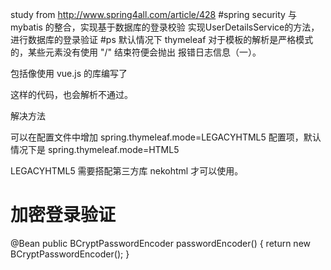 
study from  http://www.spring4all.com/article/428
#spring security 与 mybatis 的整合，实现基于数据库的登录校验
实现UserDetailsService的方法，进行数据库的登录验证
#ps
默认情况下 thymeleaf 对于模板的解析是严格模式的，某些元素没有使用 "/" 结束符便会抛出 报错日志信息（一）。

包括像使用 vue.js 的库编写了 <div v-cloak></div> 这样的代码，也会解析不通过。

解决方法

可以在配置文件中增加 spring.thymeleaf.mode=LEGACYHTML5 配置项，默认情况下是 spring.thymeleaf.mode=HTML5

LEGACYHTML5 需要搭配第三方库 nekohtml 才可以使用。

# 加密登录验证
   @Bean
    public BCryptPasswordEncoder passwordEncoder() {
        return new BCryptPasswordEncoder();
    }
